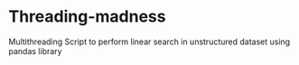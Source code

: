 # Threading-madness
Multithreading Script to perform linear search in unstructured dataset using pandas library
